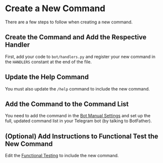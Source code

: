 # Create a New Command

There are a few steps to follow when creating a new command.

## Create the Command and Add the Respective Handler

First, add your code to `bot/handlers.py` and register your new command in the `HANDLERS` constant at the end of the file.

## Update the Help Command

You must also update the `/help` command to include the new command.

## Add the Command to the Command List

You need to add the command in the [Bot Manual Settings](/bot_manual_settings.md) and set up the full, updated command 
list in your Telegram bot (by talking to BotFather).

## (Optional) Add Instructions to Functional Test the New Command

Edit the [Functional Testing](/functional_testing.md) to include the new command.
